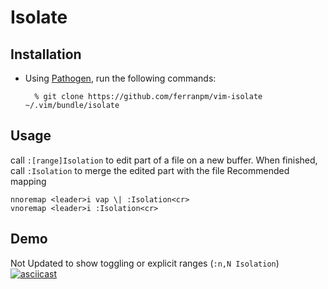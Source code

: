 # Isolate

## Installation

* Using [Pathogen](https://github.com/tpope/vim-pathogen), run the following commands:

        % git clone https://github.com/ferranpm/vim-isolate ~/.vim/bundle/isolate

## Usage

call `:[range]Isolation` to edit part of a file on a new buffer. When finished,
call `:Isolation` to merge the edited part with the file
Recommended mapping

    nnoremap <leader>i vap \| :Isolation<cr>
    vnoremap <leader>i :Isolation<cr>

## Demo
Not Updated to show toggling or explicit ranges (`:n,N Isolation`)
[![asciicast](https://asciinema.org/a/18400.png)](https://asciinema.org/a/18400)
